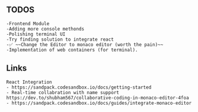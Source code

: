 ## TODOS

    -Frontend Module
    -Adding more console methonds
    -Polishing terminal UI
    -Try finding solution to integrate react
    -✅ ~~Change the Editor to monaco editor (worth the pain)~~
    -Implementation of web containers (for terminal).

## Links

    React Integration
    - https://sandpack.codesandbox.io/docs/getting-started
    - Real-time collabration with name support https://dev.to/shubham567/collaborative-coding-in-monaco-editor-4foa
    - https://sandpack.codesandbox.io/docs/guides/integrate-monaco-editor
